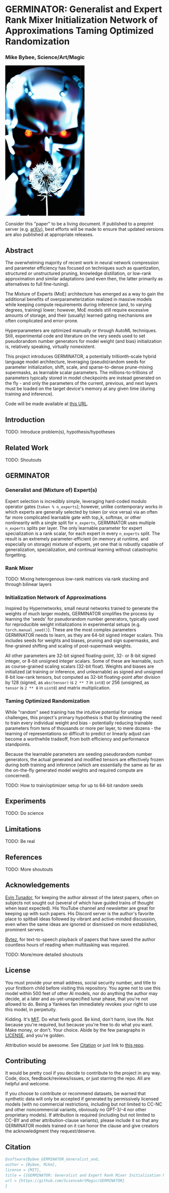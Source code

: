 # GERMINATOR: Generalist and Expert Rank Mixer Initialization Network of Approximations Taming Optimized Randomization

### Mike Bybee, Science/Art/Magic

![GERMINATOR](assets/GERMINATOR_base2.png)

Consider this "paper" to be a living document. If published to a preprint server (e.g. [arXiv](https://arxiv.org)), best efforts will be made to ensure that updated versions are also published at appropriate releases.

## Abstract

The overwhelming majority of recent work in neural network compression and parameter efficiency has focused on techniques such as quantization, structured or unstructured pruning, knowledge distillation, or low-rank approximation and similar adaptations (and even then, the latter primarily as alternatives to full fine-tuning).

The Mixture of Experts (MoE) architecture has emerged as a way to gain the additional benefits of overparameterization realized in massive models while keeping compute requirements during inference (and, to varying degrees, training) lower; however, MoE models still require excessive amounts of storage, and their (usually) learned gating mechanisms are often complicated and error-prone. 

Hyperparameters are optimized manually or through AutoML techniques. Still, experimental code and literature on the very seeds used to set pseudorandom number generators for model weight (and bias) initialization is, relatively speaking, virtually nonexistent.

This project introduces GERMINATOR, a potentially trillionth-scale hybrid language model architecture, leveraging (pseudo)random seeds for parameter initialization, shift, scale, and sparse-to-dense prune-mixing supermasks, as learnable scalar parameters. The millions-to-trillions of parameters typically stored in model checkpoints are instead generated on the fly - and only the parameters of the current, previous, and next layers must be loaded on the target device's memory at any given time (during training and inference).

Code will be made available at [this URL](https://github.com/ScienceArtMagic/GERMINATOR).

## Introduction

TODO: Introduce problem(s), hypothesis/hypotheses

## Related Work

TODO: Shoutouts

## GERMINATOR

### Generalist and (Mixture of) Expert(s)

Expert selection is incredibly simple, leveraging hard-coded modulo operator gates (`token % n_experts`); however, unlike contemporary works in which experts are generally selected by token (or vice versa) via an often far more complicated learnable gate with top_k, softmax, or other nonlinearity with a single split for `n_experts`, GERMINATOR uses multiple `n_experts` splits per layer. The only learnable parameter for expert specialization is a rank scalar, for each expert in every `n_experts` split. The result is an extremely parameter-efficient (in memory at runtime, and especially on storage) mixture of experts, yet one that is robustly capable of generalization, specialization, and continual learning without catastrophic forgetting.

### Rank Mixer

TODO: Mixing heterogenous low-rank matrices via rank stacking and through bilinear layers

### Initialization Network of Approximations

Inspired by Hypernetworks, small neural networks trained to generate the weights of much larger models, GERMINATOR simplifies the process by learning the 'seeds' for pseudorandom number generators, typically used for reproducible weight initializations in experimental setups (e.g. `torch.manual_seed()`). These are the most complex parameters GERMINATOR needs to learn, as they are 64-bit signed integer scalars. This includes seeds for weights and biases, pruning and sign supermasks, and fine-grained shifting and scaling of post-supermask weights.

All other parameters are 32-bit signed floating-point, 32- or 8-bit signed integer, or 8-bit unsigned integer scalars. Some of these are learnable, such as course-grained scaling scalars (32-bit float). Weights and biases are initialized (at training or inference, and unlearnable) as signed and unsigned 8-bit low-rank tensors, but computed as 32-bit floating-point after division by 128 (signed, as `abs(tensor)` is `2 ** 7` in `int8`) or 256 (unsigned, as `tensor` is `2 ** 8` in `uint8`) and matrix multiplication.

### Taming Optimized Randomization

While "random" seed training has the intuitive potential for unique challenges, this project's primary hypothesis is that by eliminating the need to train every individual weight and bias - potentially reducing trainable parameters from tens of thousands or more per layer, to mere dozens - the learning of representations so difficult to predict or linearly adjust can become a worthwhile tradeoff, from both efficiency and performance standpoints.

Because the learnable parameters are seeding pseudorandom number generators, the actual generated and modified tensors are effectively frozen during both training and inference (which are essentially the same as far as the on-the-fly generated model weights and required compute are concerned).

TODO: How to train/optimizer setup for up to 64-bit random seeds

## Experiments

TODO: Do science

## Limitations

TODO: Be real

## References

TODO: More shoutouts

## Acknowledgements

[Evin Tunador](https://youtube.com/@Tunadorable), for keeping the author abreast of the latest papers, often on subjects not sought out (several of which have guided trains of thought when least expected). His YouTube channel and newsletter are great for keeping up with such papers. His Discord server is the author's favorite place to spitball ideas followed by vibrant and active-minded discussion, even when the same ideas are ignored or dismissed on more established, prominent servers.

[Bytez](https://bytez.com), for text-to-speech playback of papers that have saved the author countless hours of reading when multitasking was required.

TODO: More/more detailed shoutouts

## License

You must provide your email address, social security number, and title to your firstborn child before visiting this repository. You agree not to use this model within 500 feet of other AI models, nor do anything the author may decide, at a later and as-yet-unspecified lunar phase, that you're not allowed to do. Being a Yankees fan immediately revokes your right to use this model, in perpetuity.

Kidding. It's [MIT](LICENSE). Do what feels good. Be kind, don't harm, love life. Not because you're required, but because you're free to do what you want. Make money, or don't. Your choice. Abide by the few paragraphs in [LICENSE](LICENSE), and you're golden.

Attribution would be awesome. See [Citation](#Citation) or just link to [this repo](https://github/ScienceArtMagic/GERMINATOR).

## Contributing

It would be pretty cool if you decide to contribute to the project in any way. Code, docs, feedback/reviews/issues, or just starring the repo. All are helpful and welcome. 

If you choose to contribute or recommend datasets, be warned that synthetic data will only be accepted if generated by permissively licensed models (with no commercial restrictions, including but not limited to CC-NC and other noncommercial variants, obviously no GPT-3/-4 nor other proprietary models). If attribution is required (including but not limited to CC-BY and other attribution-clause variants), please include it so that any GERMINATOR models trained on it can honor the clause and give creators the acknowledgment they request/deserve.

## Citation

```bibtex
@software{Bybee_GERMINATOR_Generalist_and,
author = {Bybee, Mike},
license = {MIT},
title = {{GERMINATOR: Generalist and Expert Rank Mixer Initialization Network of Approximations Taming Optimized Randomization}},
url = {https://github.com/ScienceArtMagic/GERMINATOR}
}
```
